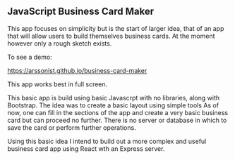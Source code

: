 <h2> JavaScript Business Card Maker</h2>

This app focuses on simplicity but is the start of larger idea, that of an app that will allow users to build themselves business cards. At the moment however only a rough sketch exists. 

To see a demo:

https://arssonist.github.io/business-card-maker

This app works best in full screen.

This basic app is build using basic Javascrpt with no libraries, along with Bootstrap. The idea was to create a basic layout using simple tools As of now, one can fill in the sections of the app and create a very basic business card but can proceed no further. There is no server or database in which to save the card or perform further operations. 

Using this basic idea I intend to build out a more complex and useful business card app using React wth an Express server.
